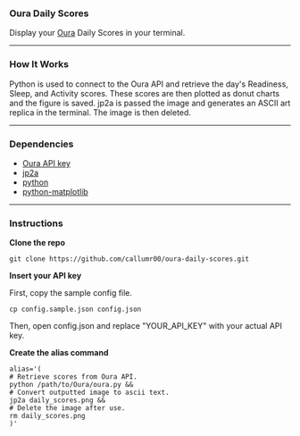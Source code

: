 ### Oura Daily Scores

Display your [Oura](https://ouraring.com/) Daily Scores in your terminal.

---

### How It Works

Python is used to connect to the Oura API and retrieve the day's Readiness, Sleep, and Activity scores. These scores are then plotted as donut charts and the figure is saved. jp2a is passed the image and generates an ASCII art replica in the terminal. The image is then deleted.

---

### Dependencies
- [Oura API key](https://cloud.ouraring.com/v2/docs)
- [jp2a](https://github.com/cslarsen/jp2a)
- [python](https://www.python.org/)
- [python-matplotlib](https://matplotlib.org/)

---
### Instructions

**Clone the repo**
```
git clone https://github.com/callumr00/oura-daily-scores.git
```

**Insert your API key**

First, copy the sample config file.
```
cp config.sample.json config.json
```
Then, open config.json and replace "YOUR_API_KEY" with your actual API key.

**Create the alias command**
```
alias='(
# Retrieve scores from Oura API.
python /path/to/Oura/oura.py &&
# Convert outputted image to ascii text.
jp2a daily_scores.png &&
# Delete the image after use.
rm daily_scores.png
)'
```